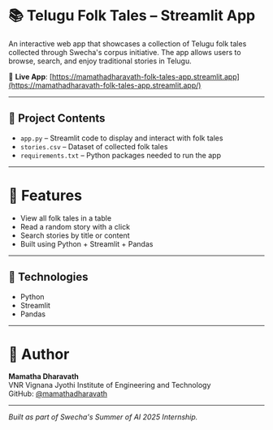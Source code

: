 # 📚 Telugu Folk Tales – Streamlit App

An interactive web app that showcases a collection of Telugu folk tales collected through Swecha's corpus initiative. The app allows users to browse, search, and enjoy traditional stories in Telugu.

🔗 **Live App**: [https://mamathadharavath-folk-tales-app.streamlit.app](https://mamathadharavath-folk-tales-app.streamlit.app/)

---

## 📂 Project Contents

- `app.py` – Streamlit code to display and interact with folk tales  
- `stories.csv` – Dataset of collected folk tales  
- `requirements.txt` – Python packages needed to run the app  

---

# 🚀 Features

- View all folk tales in a table  
- Read a random story with a click  
- Search stories by title or content  
- Built using Python + Streamlit + Pandas  

---

## 🧠 Technologies

- Python  
- Streamlit  
- Pandas  

---

# 👤 Author

**Mamatha Dharavath**  
VNR Vignana Jyothi Institute of Engineering and Technology  
GitHub: [@mamathadharavath](https://github.com/mamathadharavath)

---

*Built as part of Swecha's Summer of AI 2025 Internship.*
